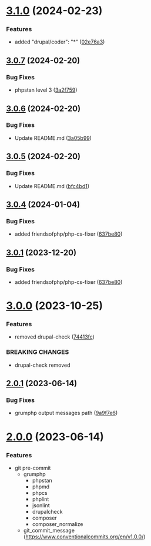 # [3.1.0](https://github.com/carcheky/drupal-grumphp/compare/v3.0.7...v3.1.0) (2024-02-23)


### Features

* added "drupal/coder": "*" ([02e76a3](https://github.com/carcheky/drupal-grumphp/commit/02e76a321d3984c834a5097ed66c254641400b90))

## [3.0.7](https://github.com/carcheky/drupal-grumphp/compare/v3.0.6...v3.0.7) (2024-02-20)


### Bug Fixes

* phpstan level 3 ([3a2f759](https://github.com/carcheky/drupal-grumphp/commit/3a2f75966920c9010c9977bdd8329ca82042220b))

## [3.0.6](https://github.com/carcheky/drupal-grumphp/compare/v3.0.5...v3.0.6) (2024-02-20)


### Bug Fixes

* Update README.md ([3a05b99](https://github.com/carcheky/drupal-grumphp/commit/3a05b99210360f242d9dcfd26e9caaad5436c1c8))

## [3.0.5](https://github.com/carcheky/drupal-grumphp/compare/v3.0.4...v3.0.5) (2024-02-20)


### Bug Fixes

* Update README.md ([bfc4bd1](https://github.com/carcheky/drupal-grumphp/commit/bfc4bd19f657a2dfb4ff396ea7889aa33187ce69))

## [3.0.4](https://github.com/carcheky/drupal-grumphp/compare/v3.0.3...v3.0.4) (2024-01-04)


### Bug Fixes

* added friendsofphp/php-cs-fixer ([637be80](https://github.com/carcheky/drupal-grumphp/commit/637be8043221367cdf9c83529389cd4bb7166107))

## [3.0.1](https://github.com/hinternet/drupal-grumphp/compare/v3.0.0...v3.0.1) (2023-12-20)


### Bug Fixes

* added friendsofphp/php-cs-fixer ([637be80](https://github.com/hinternet/drupal-grumphp/commit/637be8043221367cdf9c83529389cd4bb7166107))

# [3.0.0](https://github.com/hinternet/drupal-grumphp/compare/v2.0.1...v3.0.0) (2023-10-25)


### Features

* removed drupal-check ([74413fc](https://github.com/hinternet/drupal-grumphp/commit/74413fcb4805536ca9784ee86ad07d6b9dde1149))


### BREAKING CHANGES

* drupal-check removed

## [2.0.1](https://github.com/hinternet/drupal-grumphp/compare/v2.0.0...v2.0.1) (2023-06-14)


### Bug Fixes

* grumphp output messages path ([9a9f7e6](https://github.com/hinternet/drupal-grumphp/commit/9a9f7e6ba4915b2692d7a1274787e8c5c39f36ab))

# [2.0.0](https://github.com/hinternet/drupal-grumphp/compare/v1.0.1...v2.0.0) (2023-06-14)


### Features

* git pre-commit
  * grumphp
    * phpstan
    * phpmd
    * phpcs
    * phplint
    * jsonlint
    * drupalcheck
    * composer
    * composer_normalize
  * git_commit_message (https://www.conventionalcommits.org/en/v1.0.0/)

